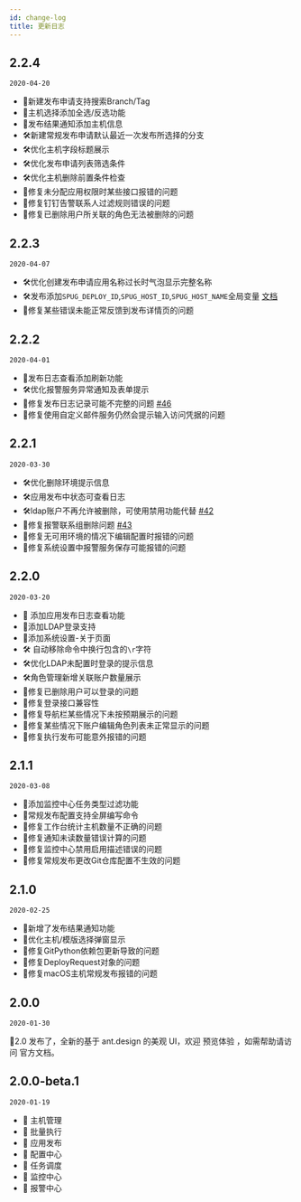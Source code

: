 ```yaml
---
id: change-log
title: 更新日志
---
```


## 2.2.4

`2020-04-20`
- 🌟新建发布申请支持搜索Branch/Tag
- 🌟主机选择添加全选/反选功能
- 🌟发布结果通知添加主机信息
- 🛠新建常规发布申请默认最近一次发布所选择的分支
- 🛠优化主机字段标题展示
- 🛠优化发布申请列表筛选条件
- 🛠优化主机删除前置条件检查
- 🐞修复未分配应用权限时某些接口报错的问题
- 🐞修复钉钉告警联系人过滤规则错误的问题
- 🐞修复已删除用户所关联的角色无法被删除的问题

## 2.2.3

`2020-04-07`
- 🛠优化创建发布申请应用名称过长时气泡显示完整名称
- 🛠发布添加`SPUG_DEPLOY_ID`,`SPUG_HOST_ID`,`SPUG_HOST_NAME`全局变量 [文档](/docs/deploy-config/#%E5%85%A8%E5%B1%80%E5%8F%98%E9%87%8F)
- 🐞修复某些错误未能正常反馈到发布详情页的问题

## 2.2.2

`2020-04-01`
- 🌟发布日志查看添加刷新功能
- 🛠优化报警服务异常通知及表单提示
- 🐞修复发布日志记录可能不完整的问题 [#46](https://github.com/openspug/spug/issues/46)
- 🐞修复使用自定义邮件服务仍然会提示输入访问凭据的问题

## 2.2.1

`2020-03-30`
- 🛠优化删除环境提示信息
- 🛠应用发布中状态可查看日志
- 🛠ldap账户不再允许被删除，可使用禁用功能代替 [#42](https://github.com/openspug/spug/issues/42)
- 🐞修复报警联系组删除问题 [#43](https://github.com/openspug/spug/issues/43)
- 🐞修复无可用环境的情况下编辑配置时报错的问题
- 🐞修复系统设置中报警服务保存可能报错的问题

## 2.2.0

`2020-03-20`
- 🌟 添加应用发布日志查看功能
- 🌟添加LDAP登录支持
- 🌟添加系统设置-关于页面
- 🛠 自动移除命令中换行包含的`\r`字符
- 🛠优化LDAP未配置时登录的提示信息
- 🛠角色管理新增关联账户数量展示
- 🐞修复已删除用户可以登录的问题
- 🐞修复登录接口兼容性
- 🐞修复导航栏某些情况下未按预期展示的问题
- 🐞修复某些情况下账户编辑角色列表未正常显示的问题
- 🐞修复执行发布可能意外报错的问题

## 2.1.1

`2020-03-08`
- 🌟添加监控中心任务类型过滤功能
- 🌟常规发布配置支持全屏编写命令
- 🐞修复工作台统计主机数量不正确的问题
- 🐞修复通知未读数量错误计算的问题
- 🐞修复监控中心禁用启用描述错误的问题
- 🐞修复常规发布更改Git仓库配置不生效的问题

## 2.1.0

`2020-02-25`

- 🌟新增了发布结果通知功能
- 🐞优化主机/模版选择弹窗显示
- 🐞修复GitPython依赖包更新导致的问题
- 🐞修复DeployRequest对象的问题
- 🐞修复macOS主机常规发布报错的问题


## 2.0.0

`2020-01-30`

🎉2.0 发布了，全新的基于 ant.design 的美观 UI，欢迎 预览体验 ，如需帮助请访问 官方文档。


## 2.0.0-beta.1

`2020-01-19`

- 🌟 主机管理
- 🌟 批量执行
- 🌟 应用发布
- 🌟 配置中心
- 🌟 任务调度
- 🌟 监控中心
- 🌟 报警中心

